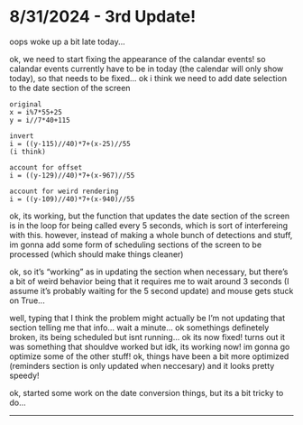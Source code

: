 # 8/31/2024 - 3rd Update!

oops woke up a bit late today...

ok, we need to start fixing the appearance of the calandar events! so calandar events currently have to be in today (the calendar will only show today), so that needs to be fixed... ok i think we need to add date selection to the date section of the screen


```
original
x = i%7*55+25
y = i//7*40+115

invert
i = ((y-115)//40)*7+(x-25)//55
(i think)

account for offset
i = ((y-129)//40)*7+(x-967)//55

account for weird rendering
i = ((y-109)//40)*7+(x-940)//55
```

ok, its working, but the function that updates the date section of the screen is in the loop for being called every 5 seconds, which is sort of interfereing with this. however, instead of making a whole bunch of detections and stuff, im gonna add some form of scheduling sections of the screen to be processed (which should make things cleaner)

ok, so it’s “working” as in updating the section when necessary, but there’s a bit of weird behavior being that it requires me to wait around 3 seconds (I assume it’s probably waiting for the 5 second update) and mouse gets stuck on True...

well, typing that I think the problem might actually be I’m not updating that section telling me that info... wait a minute... ok somethings definetely broken, its being scheduled but isnt running... ok its now fixed! turns out it was something that shouldve worked but idk, its working now! im gonna go optimize some of the other stuff! ok, things have been a bit more optimized (reminders section is only updated when neccesary) and it looks pretty speedy!

ok, started some work on the date conversion things, but its a bit tricky to do...

---
